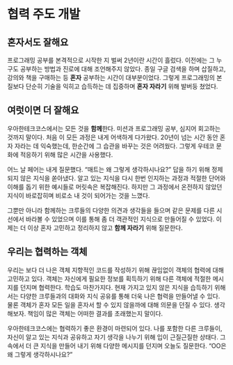 # 협력 주도 개발

## 혼자서도 잘해요

프로그래밍 공부를 본격적으로 시작한 지 벌써 2년이란 시간이 흘렀다. 이전에는 그 누구도 공부하는 방법과 진로에 대해 조언해주지 않았다. 종일 구글 검색을 하며 삽질하고, 강의와 책을 구매하는 등 **혼자** 공부하는 시간이 대부분이었다. 그렇게 프로그래밍의 본질보다 단순히 기술을 익히고 습득하는 데 집중하며 **혼자 자라기** 위해 발버둥 쳤었다.

## 여럿이면 더 잘해요

우아한테크코스에서는 모든 것을 **함께**한다. 미션과 프로그래밍 공부, 심지어 회고하는 것까지 말이다. 처음 이 모든 과정은 내게 어색하게 다가왔다. 20년이 넘는 시간 동안 혼자 자라는 데 익숙했는데, 한순간에 그 습관을 바꾸는 것은 어려웠다. 그렇게 우테코 문화에 적응하기 위해 많은 시간을 사용했다.

어느 날 페어는 내게 질문했다. “매트는 왜 그렇게 생각하시나요?” 답을 하기 위해 정제되지 않은 지식을 쏟아냈다. 알고 있는 지식을 다시 한번 인지하는 과정과 적절한 단어와 이해를 돕기 위한 예시들로 머릿속은 복잡해진다. 하지만 그 과정에서 온전하지 않았던 지식이 바로잡히며 비로소 내 것이 되어가는 것을 느꼈다.

그뿐만 아니라 함께하는 크루들의 다양한 의견과 생각들을 들으며 같은 문제를 다른 시선에서 바라볼 수 있었으며 이를 통해 좀 더 객관적인 지식으로 만들어질 수 있었다. 이제는 더 이상 혼자 고민하고 정리하지 않고 **함께 자라기** 위해 질문한다.

## 우리는 협력하는 객체

우리는 보다 더 나은 객체 지향적인 코드를 작성하기 위해 끊임없이 객체의 협력에 대해 고민하고 있다. 객체는 자신에게 필요한 정보를 획득하기 위해 다른 객체에 적절한 메시지를 던지며 협력한다. 학습도 마찬가지다. 현재 가지고 있지 않은 지식을 습득하기 위해서는 다양한 크루들과의 대화와 지식 공유를 통해 더욱 나은 협력을 만들어낼 수 있다. 물론 객체가 혼자 모든 일을 혼자서 할 수 있지 않을까에 대해 의문을 던질 수 있다. 생각해보자. 책임이 많은 객체는 어떠한 결과를 초래했는지 말이다.

우아한테크코스에는 협력하기 좋은 환경이 마련되어 있다. 나를 포함한 다른 크루들이, 자신이 알고 있는 지식과 공유하고 자기 생각을 나누기 위해 입이 근질근질한 상태다. 그 속에서 더 큰 지식을 만들어 내기 위해 다양한 메시지를 던지며 오늘도 질문한다. “OO은 왜 그렇게 생각하시나요?”
